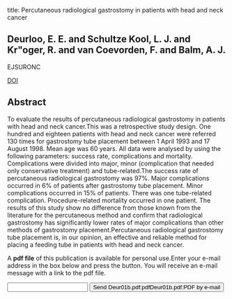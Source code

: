 title: Percutaneous radiological gastrostomy in patients with head and neck cancer

## Deurloo, E. E. and Schultze Kool, L. J. and Kr"oger, R. and van Coevorden, F. and Balm, A. J.
EJSURONC

<a href="https://doi.org/10.1053/ejso.2000.1026">DOI</a>

## Abstract
To evaluate the results of percutaneous radiological gastrostomy in patients with head and neck cancer.This was a retrospective study design. One hundred and eighteen patients with head and neck cancer were referred 130 times for gastrostomy tube placement between 1 April 1993 and 17 August 1998. Mean age was 60 years. All data were analysed by using the following parameters: success rate, complications and mortality. Complications were divided into major, minor (complication that needed only conservative treatment) and tube-related.The success rate of percutaneous radiological gastrostomy was 97%. Major complications occurred in 6% of patients after gastrostomy tube placement. Minor complications occurred in 15% of patients. There was one tube-related complication. Procedure-related mortality occurred in one patient. The results of this study show no difference from those known from the literature for the percutaneous method and confirm that radiological gastrostomy has significantly lower rates of major complications than other methods of gastrostomy placement.Percutaneous radiological gastrostomy tube placement is, in our opinion, an effective and reliable method for placing a feeding tube in patients with head and neck cancer.

A <b>pdf file</b> of this publication is available for personal use.Enter your e-mail address in the box below and press the button. You will receive an e-mail message with a link to the pdf file.
<form action="sender.php">  <input type="text" name="email">  <input type="submit" value="Send Deur01b.pdf:pdfDeur01b.pdf:PDF by e-mail"></form>